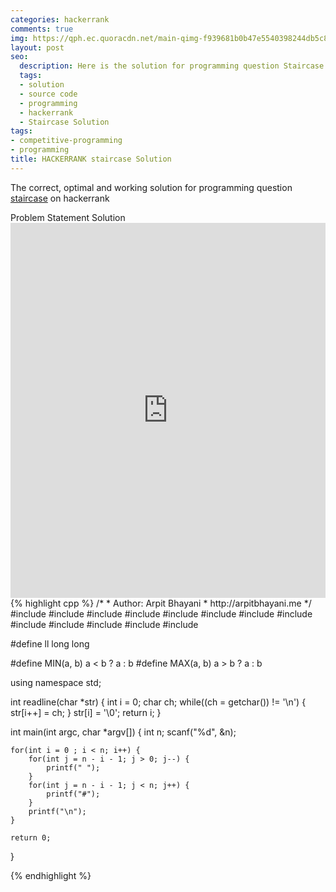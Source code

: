 ```yaml
---
categories: hackerrank
comments: true
img: https://qph.ec.quoracdn.net/main-qimg-f939681b0b47e5540398244db5c8966f?convert_to_webp=true
layout: post
seo:
  description: Here is the solution for programming question Staircase on hackerrank
  tags:
  - solution
  - source code
  - programming
  - hackerrank
  - Staircase Solution
tags:
- competitive-programming
- programming
title: HACKERRANK staircase Solution
---
```

The correct, optimal and working solution for programming question [staircase](https://www.hackerrank.com/challenges/staircase) on hackerrank

<div class="ui secondary pointing large menu">
  <a class="grey item" data-tab="problem-statement">
    Problem Statement
  </a>
  <a class="active item grey" data-tab="solution">
    Solution
  </a>
</div>
<div class="ui bottom attached tab" data-tab="problem-statement">
    <iframe src="https://www.hackerrank.com/challenges/staircase" width="100%" height="600px" style="overflow: scroll; border: none;"></iframe>
</div>
<div class="ui bottom attached active tab" data-tab="solution">
{% highlight cpp %}
/*
 *  Author: Arpit Bhayani
 *  http://arpitbhayani.me
 */
#include <cmath>
#include <cstdio>
#include <cstdlib>
#include <climits>
#include <deque>
#include <iostream>
#include <list>
#include <limits>
#include <map>
#include <queue>
#include <set>
#include <stack>
#include <vector>

#define ll long long

#define MIN(a, b) a < b ? a : b
#define MAX(a, b) a > b ? a : b

using namespace std;

int readline(char *str) {
    int i = 0;
    char ch;
    while((ch = getchar()) != '\n') {
        str[i++] = ch;
    }
    str[i] = '\0';
    return i;
}

int main(int argc, char *argv[]) {
    int n;
    scanf("%d", &n);

    for(int i = 0 ; i < n; i++) {
        for(int j = n - i - 1; j > 0; j--) {
            printf(" ");
        }
        for(int j = n - i - 1; j < n; j++) {
            printf("#");
        }
        printf("\n");
    }

    return 0;
}

{% endhighlight %}
</div>
